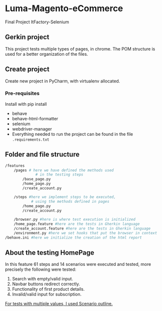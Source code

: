 # Luma-Magento-eCommerce
Final Project ItFactory-Selenium
## Gerkin project
This project tests multiple types of pages, in chrome. The POM structure is used for a better organization of the files.
## Create project
Create new project in PyCharm, with virtualenv allocated.

### Pre-requisites
Install with pip install <library name>
- behave
- behave-html-formatter
- selenium
- webdriver-manager
- Everything needed to run the project can be found in the file ```.requirements.txt```
## Folder and file structure
```bash
/features
    /pages # here we have defined the methods used
              # in the testing steps
        /base_page.py
        /home_page.py
        /create_account.py

    /steps #here we implement steps to be executed,
            # using the methods defined in pages
        /home_page.py
        /create_account.py
        
    /browser.py #here is where test execution is initialized
    /home_page.feature #here are the tests in Gherkin language
    /create_account.feature #here are the tests in Gherkin language
    /environment.py #here we set hooks that put the browser in context
/behave.ini #here we initialize the creation of the html report
```
## About the testing HomePage
In this feature 61 steps and 14 scenarios were executed and tested, more precisely the following were tested:

1. Search with empty/valid input.
2. Navbar buttons redirect correctly.
3. Functionality of first product details.
4. Invalid/valid input for subscription.

<u>For tests with multiple values, I used Scenario outline.</u>
